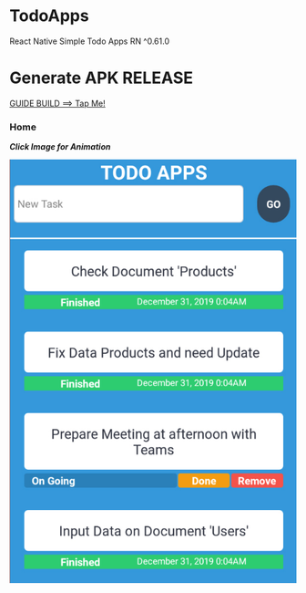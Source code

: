 # TodoApps
React Native Simple Todo Apps
RN ^0.61.0
# Generate APK RELEASE
[GUIDE BUILD ==> Tap Me!](https://github.com/muhimron90/TodoApps/blob/master/ss/GENERATE%20APK.md)

### Home
***Click Image for Animation***

[![Apps Todo](https://github.com/muhimron90/TodoApps/blob/master/ss/TodoApp/addData.jpg)](https://thumbs.gfycat.com/SelfreliantMassiveEstuarinecrocodile-mobile.mp4)
